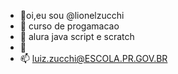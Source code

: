 - 👋oi,eu sou @lionelzucchi
- 👀 curso de progamacao
- 🌱 alura java script e scratch
- 💞️ 
- 📫 luiz.zucchi@ESCOLA.PR.GOV.BR

<!---


